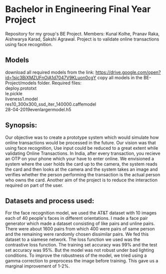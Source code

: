 # Bachelor in Engineering Final Year Project
Repository for my group's BE Project. Members: Kunal Kolhe, Pranav Raka, Aishwarya Karad,  Sakshi Agrawal. Project is to validate online transactions using face recognition.

## Models
download all required models from the link: https://drive.google.com/open?id=1sjc3BjXMZUFnOjA1d7047V9KLuon0cgY
copy all models in the BE-Project/models folder.
Required files:  
deploy.prototxt  
le.pickle  
liveness1.model  
res10_300x300_ssd_iter_140000.caffemodel  
28-04-2019evenlargermodel.h5  

## Synopsis:
Our objective was to create a prototype system which would simulate how online transactions would be processed in the future. Our vision was that using face recognition, Use input could be reduced to a great extent while validating Online Transactions. In India, after every transaction, you recieve an OTP on your phone which your have to enter online. We envisioned a system where the user holds the card up to the camera, the system reads the card and then looks at the camera and the system takes an image and verifies whether the person performing the transaction is the actual person who owns the card. 
Another aim of the project is to reduce the interaction required on part of the user. 

## Datasets and process used:
For the face recognition model, we used the AT&T dataset with 10 images each of 40 people's faces in different orientations. I made a face pair generator which made a dataset consisting of like pairs and unline pairs. There were about 1600 pairs from which 400 were pairs of same person and the remaining were randomly chosen dissimilar pairs. 
We fed this dataset to a siamese network. The loss function we used was the contrastive loss function. 
The training set accuracy was 99% and the test set accuracy was 95%. 
But the model was not robust under bad lighting conditions. To improve the robustness of the model, we tried using a gamma correction to preprocess the image before training. This gave us a marginal improvement of 1-2%.

